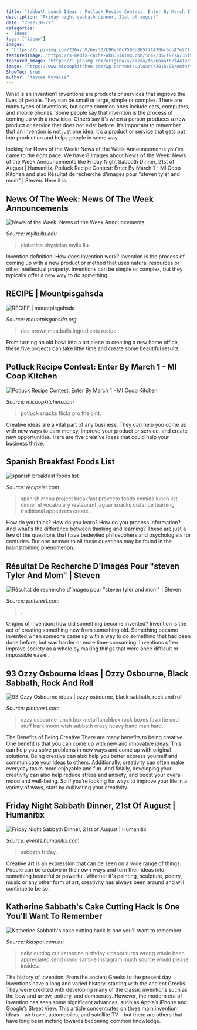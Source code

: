 ```yaml
---
title: "Sabbath Lunch Ideas : Potluck Recipe Contest: Enter By March 1"
description: "Friday night sabbath dinner, 21st of august"
date: "2022-10-29"
categories:
- "ideas"
tags: ["ideas"]
images:
- "https://i.pinimg.com/236x/b9/6e/30/b96e30c7506b065f71470bc6cb47e27f--ozzy-osbourne-bark-at-the-moon.jpg"
featuredImage: "https://s-media-cache-ak0.pinimg.com/564x/35/f9/7a/35f97afcf61a7d8c2b13ea12e43edc63.jpg"
featured_image: "https://i.pinimg.com/originals/6a/aa/f6/6aaaf62f441adf0b98237f2cd2100f50.jpg"
image: "https://www.micoopkitchen.com/wp-content/uploads/2018/01/entertaining.jpg"
ShowToc: true
author: "Kaycee Kuvalis"
---
```



What is an invention?
Inventions are products or services that improve the lives of people. They can be small or large, simple or complex. There are many types of inventions, but some common ones include cars, computers, and mobile phones. Some people say that invention is the process of coming up with a new idea. Others say it’s when a person produces a new product or service that does not exist before. It’s important to remember that an invention is not just one idea; it’s a product or service that gets put into production and helps people in some way.

	

		
looking for News of the Week: News of the Week Announcements you've came to the right page. We have 8 Images about News of the Week: News of the Week Announcements like Friday Night Sabbath Dinner, 21st of August | Humanitix, Potluck Recipe Contest: Enter By March 1 - MI Coop Kitchen and also Résultat de recherche d&#039;images pour &quot;steven tyler and mom&quot; | Steven. Here it is:
		
    
## News Of The Week: News Of The Week Announcements

<img loading=lazy src="http://myllu.llu.edu/utilities-fileManager/action:image/?item=%2FcollabUserUploads%2F1630%2Fimage%2FiPad+in+the+lab-web.jpg" onerror="this.onerror=null;this.src='https://tse4.mm.bing.net/th?id=OIP.8OtNo35aZU-QDgnAvYdXcQHaE6&amp;pid=15.1';" alt="News of the Week: News of the Week Announcements">

_Source: myllu.llu.edu_

>diabetics physician myllu llu. 

	

Invention definition: How does invention work?
Invention is the process of coming up with a new product or method that uses natural resources or other intellectual property. Inventions can be simple or complex, but they typically offer a new way to do something.

    
## RECIPE | Mountpisgahsda

<img loading=lazy src="https://static.wixstatic.com/media/d850cb_ab9e4a1792f448c2aed8113f01adac5c.png/v1/fill/w_970,h_369,al_c,lg_1/d850cb_ab9e4a1792f448c2aed8113f01adac5c.png" onerror="this.onerror=null;this.src='https://tse1.mm.bing.net/th?id=OIP.7CQoFOeyFDkyG-XGHB_cegHaC0&amp;pid=15.1';" alt="RECIPE | mountpisgahsda">

_Source: mountpisgahsda.org_

>rice brown meatballs ingredients recipe. 

	

From turning an old bowl into a art piece to creating a new home office, these five projects can take little time and create some beautiful results.

    
## Potluck Recipe Contest: Enter By March 1 - MI Coop Kitchen

<img loading=lazy src="https://www.micoopkitchen.com/wp-content/uploads/2018/01/entertaining.jpg" onerror="this.onerror=null;this.src='https://tse1.mm.bing.net/th?id=OIP.0-Qrqp8wf9hwcOQInE355wHaFj&amp;pid=15.1';" alt="Potluck Recipe Contest: Enter By March 1 - MI Coop Kitchen">

_Source: micoopkitchen.com_

>potluck snacks flickr pro thejoint. 

	

Creative ideas are a vital part of any business. They can help you come up with new ways to earn money, improve your product or service, and create new opportunities. Here are five creative ideas that could help your business thrive.

    
## Spanish Breakfast Foods List

<img loading=lazy src="https://s-media-cache-ak0.pinimg.com/564x/35/f9/7a/35f97afcf61a7d8c2b13ea12e43edc63.jpg" onerror="this.onerror=null;this.src='https://tse2.mm.bing.net/th?id=OIP.oGy5cfSSojGlcRDuJt4EkAAAAA&amp;pid=15.1';" alt="spanish breakfast foods list">

_Source: recipeler.com_

>spanish menu project breakfast proyecto foods comida lunch list dinner el vocabulary restaurant jaguar snacks distance learning traditional appetizers create. 

	

How do you think? How do you learn? How do you process information? And what's the difference between thinking and learning? These are just a few of the questions that have bedeviled philosophers and psychologists for centuries. But one answer to all these questions may be found in the brainstroming phenomenon.

    
## Résultat De Recherche D&#039;images Pour &quot;steven Tyler And Mom&quot; | Steven

<img loading=lazy src="https://i.pinimg.com/originals/6a/aa/f6/6aaaf62f441adf0b98237f2cd2100f50.jpg" onerror="this.onerror=null;this.src='https://tse4.mm.bing.net/th?id=OIP.w_YDgQcbKuKA2THpIwMZcgHaKq&amp;pid=15.1';" alt="Résultat de recherche d&#039;images pour &quot;steven tyler and mom&quot; | Steven">

_Source: pinterest.com_

>. 

	

Origins of invention: how did something become invented?
Invention is the act of creating something new from something old. Something became invented when someone came up with a way to do something that had been done before, but was harder or more time-consuming. Inventions often improve society as a whole by making things that were once difficult or impossible easier.

    
## 93 Ozzy Osbourne Ideas | Ozzy Osbourne, Black Sabbath, Rock And Roll

<img loading=lazy src="https://i.pinimg.com/236x/b9/6e/30/b96e30c7506b065f71470bc6cb47e27f--ozzy-osbourne-bark-at-the-moon.jpg" onerror="this.onerror=null;this.src='https://tse1.mm.bing.net/th?id=OIP.DUHLzYTS6NUHlTK7sINnYAHaHa&amp;pid=15.1';" alt="93 Ozzy Osbourne ideas | ozzy osbourne, black sabbath, rock and roll">

_Source: pinterest.com_

>ozzy osbourne lunch box metal lunchbox rock boxes favorite cool stuff bark moon wish sabbath crazy heavy band man hard. 

	

The Benefits of Being Creative
There are many benefits to being creative. One benefit is that you can come up with new and innovative ideas. This can help you solve problems in new ways and come up with original solutions. Being creative can also help you better express yourself and communicate your ideas to others. Additionally, creativity can often make everyday tasks more enjoyable and fun. And finally, developing your creativity can also help reduce stress and anxiety, and boost your overall mood and well-being. So if you’re looking for ways to improve your life in a variety of ways, start by cultivating your creativity.

    
## Friday Night Sabbath Dinner, 21st Of August | Humanitix

<img loading=lazy src="https://cdn.filestackcontent.com/37D4H28dTFCQBkcrsYDl" onerror="this.onerror=null;this.src='https://tse1.mm.bing.net/th?id=OIP.dzAd4KFz5qJ2Ly6hG1ItaAHaDt&amp;pid=15.1';" alt="Friday Night Sabbath Dinner, 21st of August | Humanitix">

_Source: events.humanitix.com_

>sabbath friday. 

	

Creative art is an expression that can be seen on a wide range of things. People can be creative in their own ways and turn their ideas into something beautiful or powerful. Whether it's painting, sculpture, poetry, music or any other form of art, creativity has always been around and will continue to be so.

    
## Katherine Sabbath&#039;s Cake Cutting Hack Is One You&#039;ll Want To Remember

<img loading=lazy src="https://static.kidspot.com.au/cm_assets/237055/cake-cut-insides-20170622160734.jpg~q75,dx720y-u0r1g0,c--.jpg" onerror="this.onerror=null;this.src='https://tse4.mm.bing.net/th?id=OIP.TUexlndBfCHeE78j1_1ZDAHaEc&amp;pid=15.1';" alt="Katherine Sabbath&#039;s cake cutting hack is one you&#039;ll want to remember">

_Source: kidspot.com.au_

>cake cutting cut katherine birthday kidspot turns wrong whole been appreciated send could sample instagram much source would please insides. 

	

The history of invention: From the ancient Greeks to the present day
Inventions have a long and varied history, starting with the ancient Greeks. They were credited with developing many of the classic inventions such as the bow and arrow, pottery, and democracy. However, the modern era of invention has seen some significant advances, such as Apple’s iPhone and Google’s Street View. This article concentrates on three main invention ideas – air travel, automobiles, and satellite TV – but there are others that have long been inching towards becoming common knowledge.

